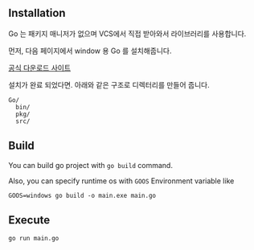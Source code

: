 ## Installation

Go 는 패키지 매니저가 없으며 VCS에서 직접 받아와서 라이브러리를 사용합니다.

먼저, 다음 페이지에서 window 용 Go 를 설치해줍니다.

[공식 다운로드 사이트](https://golang.org/dl/)

설치가 완료 되었다면. 아래와 같은 구조로 디렉터리를 만들어 줍니다.
```
Go/
  bin/
  pkg/
  src/
```

## Build

You can build go project with `go build` command.

Also, you can specify runtime os with `GOOS` Environment variable like 

`GOOS=windows go build -o main.exe main.go`

## Execute

`go run main.go`